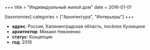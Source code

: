 
+++
title = "Индивидуальный жилой дом"
date = 2016-01-01

[taxonomies]
categories = ["Архитектура", "Интерьеры"]
+++

- **адрес**: Россия, Калининградская область, посёлок Кузнецкое
- **архитектор**: Михаил Никоненко
- **статус**: Концепция
- **год**: 2016
        
